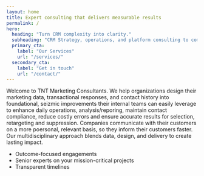 ```yaml
---
layout: home
title: Expert consulting that delivers measurable results
permalink: /
hero:
  heading: "Turn CRM complexity into clarity."
  subheading: "CRM Strategy, operations, and platform consulting to complement your Marketers and Data Teams to accelerate company growth."
  primary_cta:
    label: "Our Services"
    url: "/services/"
  secondary_cta:
    label: "Get in touch"
    url: "/contact/"
---
```


Welcome to TNT Marketing Consultants. We help organizations design their marketing data, transactional responses, and contact history into foundational, seizmic improvements their internal teams can easily leverage to enhance daily operations, analysis/reporing, maintain contact compliance, reduce costly errors and ensure accurate results for selection, retargeting and suppression.  Companies communicate with their customers on a more poersonal, relevant basis, so they inform their customers faster. Our multidisciplinary approach blends data, design, and delivery to create lasting impact.

- Outcome-focused engagements
- Senior experts on your mission-critical projects
- Transparent timelines
